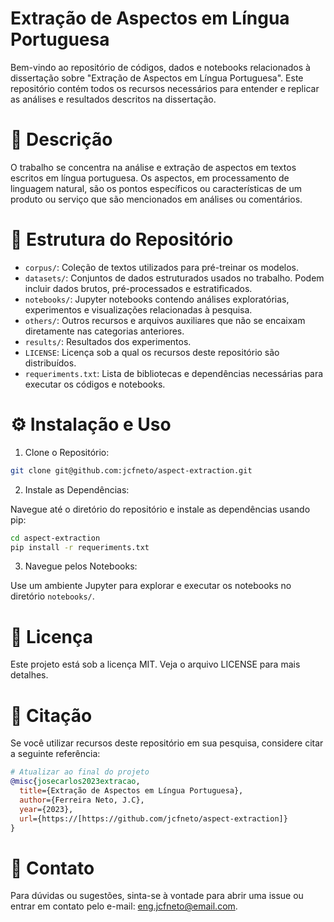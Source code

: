 # Extração de Aspectos em Língua Portuguesa

Bem-vindo ao repositório de códigos, dados e notebooks relacionados à dissertação sobre "Extração de Aspectos em Língua Portuguesa". Este repositório contém todos os recursos necessários para entender e replicar as análises e resultados descritos na dissertação.

# 📖 Descrição
O trabalho se concentra na análise e extração de aspectos em textos escritos em língua portuguesa. Os aspectos, em processamento de linguagem natural, são os pontos específicos ou características de um produto ou serviço que são mencionados em análises ou comentários.

# 📁 Estrutura do Repositório

- `corpus/`: Coleção de textos utilizados para pré-treinar os modelos.
- `datasets/`: Conjuntos de dados estruturados usados no trabalho. Podem incluir dados brutos, pré-processados e estratificados.
- `notebooks/`: Jupyter notebooks contendo análises exploratórias, experimentos e visualizações relacionadas à pesquisa.
- `others/`: Outros recursos e arquivos auxiliares que não se encaixam diretamente nas categorias anteriores.
- `results/`: Resultados dos experimentos.
- `LICENSE`: Licença sob a qual os recursos deste repositório são distribuídos.
- `requeriments.txt`: Lista de bibliotecas e dependências necessárias para executar os códigos e notebooks.

# ⚙️ Instalação e Uso

1. Clone o Repositório:

```bash
git clone git@github.com:jcfneto/aspect-extraction.git
```

2. Instale as Dependências:

Navegue até o diretório do repositório e instale as dependências usando pip:

```bash
cd aspect-extraction
pip install -r requeriments.txt
```

3. Navegue pelos Notebooks:

Use um ambiente Jupyter para explorar e executar os notebooks no diretório `notebooks/`.

# 📜 Licença

Este projeto está sob a licença MIT. Veja o arquivo LICENSE para mais detalhes.

# 📌 Citação

Se você utilizar recursos deste repositório em sua pesquisa, considere citar a seguinte referência:

```bibtex
# Atualizar ao final do projeto
@misc{josecarlos2023extracao,
  title={Extração de Aspectos em Língua Portuguesa},
  author={Ferreira Neto, J.C},
  year={2023},
  url={https://[https://github.com/jcfneto/aspect-extraction]}
}
```

# 📮 Contato

Para dúvidas ou sugestões, sinta-se à vontade para abrir uma issue ou entrar em contato pelo e-mail: eng.jcfneto@email.com.
